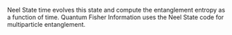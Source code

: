 Neel State time evolves this state and compute the entanglement entropy as a function of time.
Quantum Fisher Information uses the Neel State code for multiparticle entanglement.
